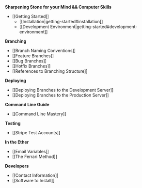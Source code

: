 **Sharpening Stone for your Mind && Computer Skills**
* [[Getting Started]]
  * [[Installation|getting-started#installation]]
  * [[Development Environment|getting-started#development-environment]]

**Branching**
* [[Branch Naming Conventions]]
* [[Feature Branches]]
* [[Bug Branches]]
* [[Hotfix Branches]]
* [[References to Branching Structure]]

**Deploying**
* [[Deploying Branches to the Development Server]]
* [[Deploying Branches to the Production Server]]

**Command Line Guide**
* [[Command Line Mastery]]

**Testing**
* [[Stripe Test Accounts]]

**In the Ether**
* [[Email Variables]]
* [[The Ferrari Method]]

**Developers**
* [[Contact Information]]
* [[Software to Install]]